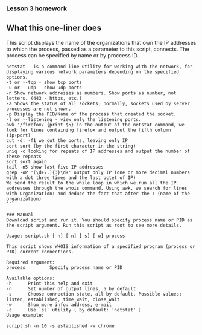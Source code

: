 ### Lesson 3 homework

## What this one-liner does
This script displays the name of the organizations that own the IP addresses to which the process, passed as a parameter to this script, connects. The process can be specified by name or by proccess ID.
````
netstat - is a command-line utility for working with the network, for displaying various network parameters depending on the specified options.
-t or --tcp - show tcp ports
-u or --udp - show udp ports
-n Show network addresses as numbers. Show ports as number, not letters. (443 - https, etc.)
-a Shows the status of all sockets; normally, sockets used by server processes are not shown.
-p Display the PID/Name of the process that created the socket.
-l or --listening - view only the listening ports.
awk '/firefox/ {print $5}'in the output of the netstat command, we look for lines containing firefox and output the fifth column (ip+port)
cut -d: -f1 we cut the ports, leaving only IP
sort sort (by the first character in the string)
uniq -c looking for repeats of IP addresses and output the number of these repeats
sort sort again
tail -n5 show last five IP addresses
grep -oP '(\d+\.){3}\d+' output only IP (one or more decimal numbers with a dot three times and the last octet of IP)
We send the result to the while loop in which we run all the IP addresses through the whois command. Using awk, we search for lines with Organization: and deduce the fact that after the : (name of the organization)
```

### Manual
Download script and run it. You should specify process name or PID as the script argument. Run this script as root to see more details.

Usage: script.sh [-h] [-n] [-s] [-w] process

This script shows WHOIS information of a specified program (process or PID) current connections.

Required argument:
process         Specify process name or PID

Available options:
-h      Print this help and exit
-n      Set number of output lines, 5 by default
-s      Choose connection state, all by default. Possible values: listen, established, time_wait, close_wait
-w      Show more info: address, e-mail 
-c      Use `ss` utility ( by default: 'netstat' )
Usage example:

script.sh -n 10 -s established -w chrome